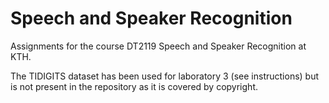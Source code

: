 # Speech and Speaker Recognition
Assignments for the course DT2119 Speech and Speaker Recognition at KTH.

The TIDIGITS dataset has been used for laboratory 3 (see instructions) but is not present in the repository as it is covered by copyright.
